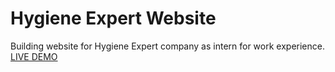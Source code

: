 # Hygiene Expert Website

Building website for Hygiene Expert company as intern for work experience.
[LIVE DEMO](https://wannesds.github.io/hygiene-expert/)
